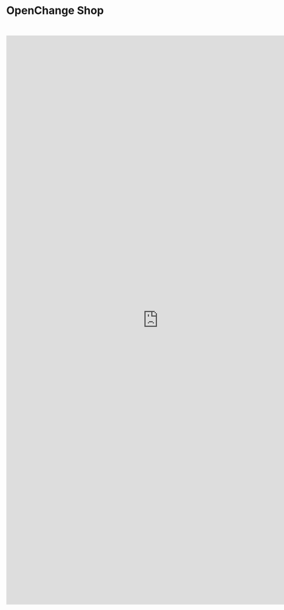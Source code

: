 # OpenChange Shop #

<div style="float: left; width: 50%; padding-top:30px;">
<iframe id="blockrandom"
	name="iframe"
	src="http://openchange.spreadshirt.net/-/-/Shop/"
	width="800px"
	height="1500px"
	scrolling="auto"
	align="left"
	frameborder="0"
	class="wrapper">
	This option will not work correctly. Unfortunately, your browser does not support inline frames.
</iframe>
</div>
